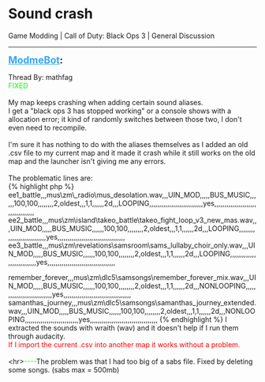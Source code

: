 # Sound crash
Game Modding | Call of Duty: Black Ops 3 | General Discussion

---
<strong style="font-size: 1.4em;"><span style="text-decoration: underline;text-decoration-color: #34a7f9;"><span style="color:#34a7f9;">ModmeBot</span></span>:</strong>

<p>Thread By: mathfag<br /><span style="color:#00ff00;">FIXED</span><br /> <br />My map keeps crashing when adding certain sound aliases.<br />I get a &quot;black ops 3 has stopped working&quot; or a console shows with a allocation error; it kind of randomly switches between those two, I don&#39;t even need to recompile.<br /> <br />I&#39;m sure it has nothing to do with the aliases themselves as I added an old .csv file to my current map and it made it crash while it still works on the old map and the launcher isn&#39;t giving me any errors.<br /> <br />The problematic lines are:<br />{% highlight php %}
ee1_battle,,,mus\zm\_radio\mus_desolation.wav,,,UIN_MOD,,,,,BUS_MUSIC,,,,,,100,100,,,,,,,,2,oldest,,,1,1,,,,,,2d,,,LOOPING,,,,,,,,,,,,,,,,,,,,,,,,,,,yes,,,,,,,,,,,,,,,,,,,,,,,,,,,,,,,,,,
ee2_battle,,,mus\zm\island\takeo_battle\takeo_fight_loop_v3_new_mas.wav,,,UIN_MOD,,,,,BUS_MUSIC,,,,,,100,100,,,,,,,,2,oldest,,,1,1,,,,,,2d,,,LOOPING,,,,,,,,,,,,,,,,,,,,,,,,,,,yes,,,,,,,,,,,,,,,,,,,,,,,,,,,,,,,,,,
ee3_battle,,,mus\zm\revelations\samsroom\sams_lullaby_choir_only.wav,,,UIN_MOD,,,,,BUS_MUSIC,,,,,,100,100,,,,,,,,2,oldest,,,1,1,,,,,,2d,,,LOOPING,,,,,,,,,,,,,,,,,,,,,,,,,,,yes,,,,,,,,,,,,,,,,,,,,,,,,,,,,,,,,,,


remember_forever,,,mus\zm\dlc5\samsongs\remember_forever_mix.wav,,,UIN_MOD,,,,,BUS_MUSIC,,,,,,100,100,,,,,,,,2,oldest,,,1,1,,,,,,2d,,,NONLOOPING,,,,,,,,,,,,,,,,,,,,,,,,,,,yes,,,,,,,,,,,,,,,,,,,,,,,,,,,,,,,,,,
samanthas_journey,,,mus\zm\dlc5\samsongs\samanthas_journey_extended.wav,,,UIN_MOD,,,,,BUS_MUSIC,,,,,,100,100,,,,,,,,2,oldest,,,1,1,,,,,,2d,,,NONLOOPING,,,,,,,,,,,,,,,,,,,,,,,,,,,yes,,,,,,,,,,,,,,,,,,,,,,,,,,,,,,,,,,
{% endhighlight %}
 I extracted the sounds with wraith (wav) and it doesn&#39;t help if I run them through audacity.<br /><span style="color:#ff0000;">If I import the current .csv into another map it works without a problem.</span><br /> <br />&lt;hr&gt;<span style="color:#00ff00;">----</span>The problem was that I had too big of a sabs file. Fixed by deleting some songs. (sabs max = 500mb)</p>
